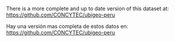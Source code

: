 There is a more complete and up to date version of this dataset at: https://github.com/CONCYTEC/ubigeo-peru

Hay una versión mas completa de estos datos en: https://github.com/CONCYTEC/ubigeo-peru
